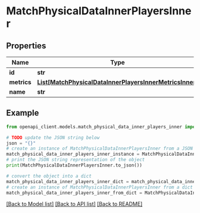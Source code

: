 # MatchPhysicalDataInnerPlayersInner


## Properties

Name | Type | Description | Notes
------------ | ------------- | ------------- | -------------
**id** | **str** |  | [optional] 
**metrics** | [**List[MatchPhysicalDataInnerPlayersInnerMetricsInner]**](MatchPhysicalDataInnerPlayersInnerMetricsInner.md) |  | [optional] 
**name** | **str** |  | [optional] 

## Example

```python
from openapi_client.models.match_physical_data_inner_players_inner import MatchPhysicalDataInnerPlayersInner

# TODO update the JSON string below
json = "{}"
# create an instance of MatchPhysicalDataInnerPlayersInner from a JSON string
match_physical_data_inner_players_inner_instance = MatchPhysicalDataInnerPlayersInner.from_json(json)
# print the JSON string representation of the object
print(MatchPhysicalDataInnerPlayersInner.to_json())

# convert the object into a dict
match_physical_data_inner_players_inner_dict = match_physical_data_inner_players_inner_instance.to_dict()
# create an instance of MatchPhysicalDataInnerPlayersInner from a dict
match_physical_data_inner_players_inner_from_dict = MatchPhysicalDataInnerPlayersInner.from_dict(match_physical_data_inner_players_inner_dict)
```
[[Back to Model list]](../README.md#documentation-for-models) [[Back to API list]](../README.md#documentation-for-api-endpoints) [[Back to README]](../README.md)


